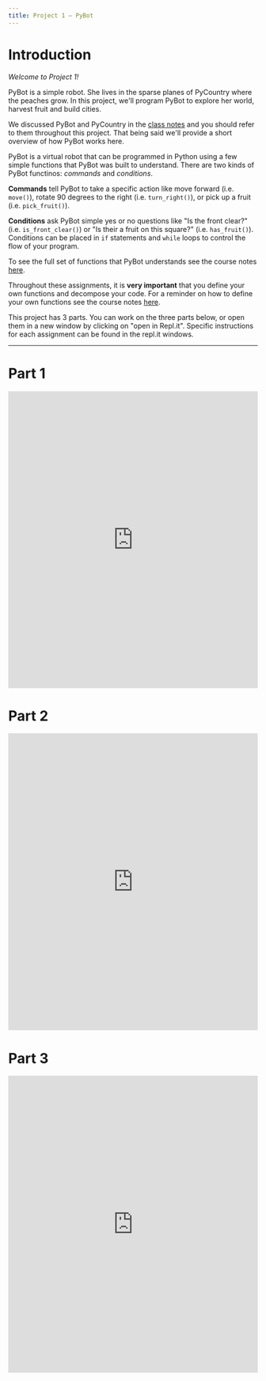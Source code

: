 ```yaml
---
title: Project 1 – PyBot
---
```


# Introduction 
_Welcome to Project 1!_ 

PyBot is a simple robot. She lives in the sparse planes of PyCountry where the peaches grow. In this project, we'll program PyBot to explore her world, harvest fruit and build cities.

We discussed PyBot and PyCountry in the [class notes](CS106R/notes#boolean) and you should refer to them throughout this project. That being said we'll provide a short overview of how PyBot works here. 

PyBot is a virtual robot that can be programmed in Python using a few simple functions that PyBot was built to understand. There are two kinds of PyBot functinos: _commands_ and _conditions_. 

**Commands** tell PyBot to take a specific action like move forward (i.e. `move()`), rotate 90 degrees to the right (i.e. `turn_right()`), or pick up a fruit (i.e. `pick_fruit()`). 

**Conditions** ask PyBot simple yes or no questions like "Is the front clear?" (i.e. `is_front_clear()`) or "Is their a fruit on this square?" (i.e. `has_fruit()`). Conditions can be placed in `if` statements and `while` loops to control the flow of your program. 

To see the full set of functions that PyBot understands see the course notes [here](CS106R/notes). 

Throughout these assignments, it is **very important** that you define your own functions and decompose your code. For a reminder on how to define your own functions see the course notes [here](CS106R/notes). 

This project has 3 parts. You can work on the three parts below, or open them in a new window by clicking on "open in Repl.it". Specific instructions for each assignment can be found in the repl.it windows. 

---

# Part 1
<iframe frameborder="0" width="100%" height="600px" src="https://repl.it/student_embed/assignment/1300373/0ac93fcba405151f49c06aba0ed2e360"></iframe>

# Part 2 
<iframe frameborder="0" width="100%" height="600px" src="https://repl.it/student_embed/assignment/1300373/0ac93fcba405151f49c06aba0ed2e360"></iframe>

# Part 3
<iframe frameborder="0" width="100%" height="600px" src="https://repl.it/student_embed/assignment/1300373/0ac93fcba405151f49c06aba0ed2e360"></iframe>
